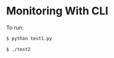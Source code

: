 # Monitoring With CLI

To run:

   ```bash
   $ python test1.py
   ```
   ```bash
   $ ./test2
   ```

